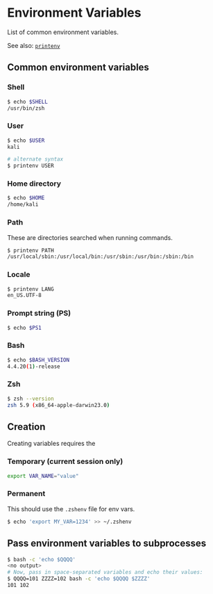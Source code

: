 # Environment Variables

List of common environment variables.

See also: [`printenv`](printenv.md)

## Common environment variables
### Shell
```bash
$ echo $SHELL
/usr/bin/zsh
```

### User
```bash
$ echo $USER
kali

# alternate syntax
$ printenv USER
```

### Home directory
```bash
$ echo $HOME
/home/kali
```

### Path
These are directories searched when running commands.
```bash
$ printenv PATH
/usr/local/sbin:/usr/local/bin:/usr/sbin:/usr/bin:/sbin:/bin
```

### Locale
```bash
$ printenv LANG
en_US.UTF-8
```

### Prompt string (PS)
```bash
$ echo $PS1
```

### Bash
```bash
$ echo $BASH_VERSION
4.4.20(1)-release
```

### Zsh
```bash
$ zsh --version
zsh 5.9 (x86_64-apple-darwin23.0)
```

## Creation
Creating variables requires the 
### Temporary (current session only)
```bash
export VAR_NAME="value"
```

### Permanent
This should use the `.zshenv` file for env vars.
```bash
$ echo 'export MY_VAR=1234' >> ~/.zshenv
```

## Pass environment variables to subprocesses
```bash
$ bash -c 'echo $QQQQ'
<no output>
# Now, pass in space-separated variables and echo their values:
$ QQQQ=101 ZZZZ=102 bash -c 'echo $QQQQ $ZZZZ'
101 102
```
